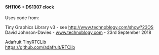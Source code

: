 #### SH1106 + DS1307 clock

Uses code from:

Tiny Graphics Library v3 - see http://www.technoblogy.com/show?23OS<br>
David Johnson-Davies - www.technoblogy.com - 23rd September 2018

Adafruit TinyRTCLib<br>
https://github.com/adafruit/RTClib
